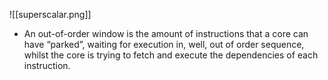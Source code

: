 ![[superscalar.png]]

- An out-of-order window is the amount of instructions that a core can have “parked”, waiting for execution in, well, out of order sequence, whilst the core is trying to fetch and execute the dependencies of each instruction.